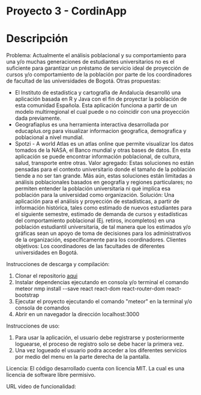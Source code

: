 # Proyecto 3 - CordinApp
# Descripción
Problema:
Actualmente el análisis poblacional y su comportamiento para una y/o muchas generaciones de estudiantes universitarios no es el suficiente para garantizar un préstamo de servicio ideal de proyección de cursos y/o comportamiento de la población por parte de los coordinadores de facultad de las universidades de Bogotá.
Otras propuestas:
- El Instituto de estadística y cartografía de Andalucía desarrolló una aplicación basada en R y Java con el fin de proyectar la población de esta comunidad Española. Esta aplicación funciona a partir de un modelo multirregional el cual puede o no coincidir con una proyección dada previamente.
- Geografiaplus es una herramienta interactiva desarrollada por educaplus.org para visualizar informacion geografica, demografica y poblacional a nivel mundial.
- Spotzi - A world Atlas es un atlas online que permite visualizar los datos tomados de la NASA, el Banco mundial y otras bases de datos. En esta aplicación se puede encontrar información poblacional, de cultura, salud, transporte entre otras.
Valor agregado:
Estas soluciones no están pensadas para el contexto universitario donde el tamaño de la población tiende a no ser tan grande. Más aún, estas soluciones están limitadas a análisis poblacionales basados en geografía y regiones particulares; no permiten entender la población universitaria ni qué implica esa población para la universidad como organización.
Solución:
Una aplicación para el análisis y proyección de estadísticas, a partir de información histórica, tales como estimado de nuevos estudiantes para el siguiente semestre, estimado de demanda de cursos y estadísticas del comportamiento poblacional (Ej. retiros, incompletos) en una población estudiantil universitaria, de tal manera que los estimados y/o gráficas sean un apoyo de toma de decisiones para los administrativos de la organización, específicamente para los coordinadores.
Clientes objetivos:
Los coordinadores de las facultades de diferentes universidades en Bogotá.

Instrucciones de descarga y compilación:
1. Clonar el repositorio <a href="https://github.com/pa-suarezm/coordinapp">aqui</a>
2. Instalar dependencias ejecutando en consola y/o terminal el comando meteor nmp install --save react react-dom react-router-dom react-bootstrap
3. Ejecutar el proyecto ejecutando el comando "meteor" en la terminal y/o consola de comandos
4. Abrir en un navegador la dirección localhost:3000

Instrucciones de uso:
1. Para usar la aplicación, el usuario debe registrarse y posteriormente loguearse, el proceso de registro solo se debe hacer la primera vez.
2. Una vez logueado el usuario podra acceder a los diferentes servicios por medio del menu en la parte derecha de la pantalla.

Licencia:
El código desarrollado cuenta con licencia MIT. La cual es una licencia de software libre permisivo.

URL video de funcionalidad:

